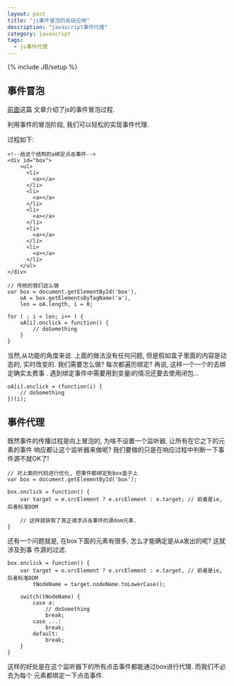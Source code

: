 ```yaml
---
layout: post
title: "js事件冒泡的高级应用"
description: "javascript事件代理"
category: javascript
tags: 
  - js事件代理
---
```

{% include JB/setup %}

## 事件冒泡

[前面](http://www.poised-flw.com/jquery/2013/05/14/learn-jquery-kernel-10/)这篇
文章介绍了js的事件冒泡过程.

利用事件的冒泡阶段, 我们可以轻松的实现事件代理.

过程如下:

    <!--给这个结构的a绑定点击事件-->
    <div id="box">
        <ul>
          <li>
            <a></a>
          </li>
          <li>
            <a></a>
          </li>
          <li>
            <a></a>
          </li>
          <li>
            <a></a>
          </li>
          <li>
            <a></a>
          </li>
        </ul>
    </div>

    // 传统的我们这么做
    var box = document.getElementById('box'),
        oA = box.getElementsByTagName('a'),
        len = oA.length, i = 0;

    for ( ; i < len; i++ ) {
        oA[i].onclick = function() {
            // doSomething
        }
    }
<!--more--> 

当然,从功能的角度来说. 上面的做法没有任何问题, 但是假如盒子里面的内容是动态的,
实时改变的. 我们需要怎么做? 每次都遍历绑定? 再说, 这样一个一个的去绑定确实太费事
. 遇到绑定事件中需要用到变量i的情况还要去使用闭包...

    oA[i].onclick = (function(i) {
        // doSomething
    })(i);

## 事件代理

既然事件的传播过程是向上冒泡的, 为啥不设置一个监听器, 让所有在它之下的元素的事件
响应都让这个监听器来做呢? 我们要做的只是在响应过程中判断一下事件源不就OK了!

    // 对上面的代码进行优化, 把事件都绑定到box盒子上
    var box = document.getElementById('box');

    box.onclick = function() {
        var target = e.srcElement ? e.srcElement : e.target; // 前者是ie, 后者标准DOM

        // 这样就获取了真正请求点击事件的源dom元素.
    }

还有一个问题就是, 在box下面的元素有很多, 怎么才能确定是从a发出的呢? 这就涉及到事
件源的过滤.

    box.onclick = function() {
        var target = e.srcElement ? e.srcElement : e.target, // 前者是ie, 后者标准DOM
            tNodeName = target.nodeName.toLowerCase(); 

        switch(tNodeName) {
            case a:
                // doSomething
                break;
            case ...:
                break;
            default:
                break;
        }
    }

这样的好处是在这个监听器下的所有点击事件都能通过box进行代理. 而我们不必去为每个
元素都绑定一下点击事件. 
